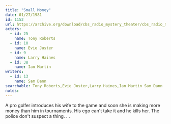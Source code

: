 ```yaml
---
title: "Small Money"
date: 01/27/1981
id: 1152
url: https://archive.org/download/cbs_radio_mystery_theater/cbs_radio_mystery_theater-1151-1200.zip/cbs_radio_mystery_theater-1151-1200%2Fcbsrmt_1152_small_money.mp3
actors:  
  - id: 25
    name: Tony Roberts  
  - id: 10
    name: Evie Juster  
  - id: 9
    name: Larry Haines  
  - id: 38
    name: Ian Martin
writers:  
  - id: 13
    name: Sam Dann
searchable: Tony Roberts,Evie Juster,Larry Haines,Ian Martin Sam Dann
notes:  
---
```

A pro golfer introduces his wife to the game and soon she is making more money than him in tournaments. His ego can't take it and he kills her. The police don't suspect a thing. . .